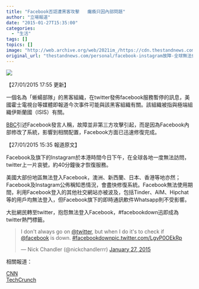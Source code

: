 ```yaml
---
title: "Facebook否認遭黑客攻擊   癱瘓只因內部問題"
author: "立場報道"
date: "2015-01-27T15:35:00"
categories:
  - "生活"
tags: []
topics: []
image: "http://web.archive.org/web/2021im_/https://cdn.thestandnews.com/media/photos/cache/down-12_d4tGN_1200x0.png"
original_url: "thestandnews.com/personal/facebook-instagram故障-全球無法使用"
---
```

![](http://web.archive.org/web/2021im_/https://cdn.thestandnews.com/media/photos/cache/down-12_d4tGN_1200x0.png)

【27/01/2015 17:55 更新】

一個名為「蜥蝪部隊」的黑客組織，在twitter發佈facebook服務暫停的訊息，美國霍士電視台等媒體即報道今次事件可能與該黑客組織有關。該組織被指與極端組織伊斯蘭國（ISIS）有關。

[BBC](http://web.archive.org/web/20210628175824/http://www.bbc.com/news/technology-30996928?OCID=fbasia)引述Facebook發言人稱，故障並非第三方攻擊引起，而是因為Facebook內部修改了系統，影響到相關配置，Facebook方面已迅速修復完成。

【27/01/2015 15:35 報道原文】

Facebook及旗下的Instagram於本港時間今日下午，在全球各地一度無法訪問，twitter上一片哀號，約40分鐘後才恢復服務。

美國大部份地區無法登入Facebook，澳洲、新西蘭、日本、香港等地亦然；Facebook及Instagram公佈稱知悉情況，會盡快修復系統。Facebook無法使用期間，利用Facebook登入的其他社交網站亦被波及，包括Tinder、AIM、Hipchat等的用戶均無法登入，但Facebook旗下的即時通訊軟件Whatsapp則不受影響。

大批網民轉至twitter，抱怨無法登入Facebook，#facebookdown迅即成為twitter熱門標籤。

> I don't always go on [@twitter](http://web.archive.org/web/20210628175824/https://twitter.com/twitter), but when I do it's to check if [@facebook](http://web.archive.org/web/20210628175824/https://twitter.com/facebook) is down. [#facebookdown](http://web.archive.org/web/20210628175824/https://twitter.com/hashtag/facebookdown?src=hash)[pic.twitter.com/LgvP0OEkRp](http://web.archive.org/web/20210628175824/http://t.co/LgvP0OEkRp)
> 
> — Nick Chandler (@nickchandlerrr) [January 27, 2015](http://web.archive.org/web/20210628175824/https://twitter.com/nickchandlerrr/status/559972276649467904)

相關報道：

[CNN](http://web.archive.org/web/20210628175824/http://edition.cnn.com/2015/01/27/tech/facebook-instagram-down/)  
[TechCrunch](http://web.archive.org/web/20210628175824/http://techcrunch.com/2015/01/26/disaster/)